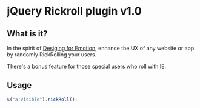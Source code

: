 # jQuery Rickroll plugin v1.0

## What is it?
In the spirit of [Desiging for Emotion](http://www.youtube.com/watch?v=dQw4w9WgXcQ&autoplay=1), enhance the UX of any website or app by randomly RickRolling your users.

There's a bonus feature for those special users who roll with IE.

## Usage
```js
$("a:visible").rickRoll();
```